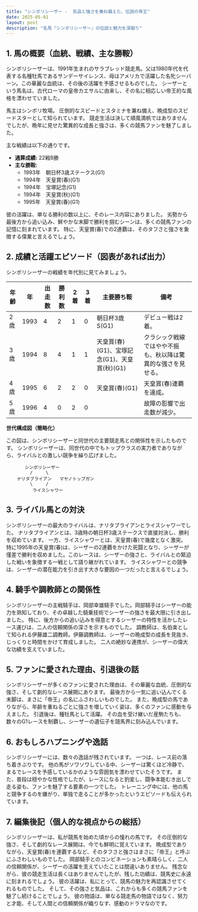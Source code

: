 ```yaml
---
title: "シンボリシーザー -  気品と強さを兼ね備えた、伝説の帝王"
date: 2025-05-01
layout: post
description: "名馬『シンボリシーザー』の伝説と魅力を深堀り"
---
```


## 1. 馬の概要（血統、戦績、主な勝鞍）

シンボリシーザーは、1991年生まれのサラブレッド競走馬。父は1980年代を代表する名種牡馬であるサンデーサイレンス、母はアメリカで活躍した名牝シーバーン。この華麗な血統は、その後の活躍を予感させるものでした。  シーザーという馬名は、古代ローマの皇帝カエサルに由来し、その名に相応しい帝王的な風格を漂わせていました。

馬主はシンボリ牧場。  圧倒的なスピードとスタミナを兼ね備え、晩成型のスピードスターとして知られています。  競走生活は決して順風満帆ではありませんでしたが、晩年に見せた驚異的な成長と強さは、多くの競馬ファンを魅了しました。

主な戦績は以下の通りです。

* **通算成績:** 22戦8勝
* **主な勝鞍:**
    * 1993年　朝日杯3歳ステークス(G1)
    * 1994年　天皇賞(春)(G1)
    * 1994年　宝塚記念(G1)
    * 1994年　天皇賞(秋)(G1)
    * 1995年　天皇賞(春)(G1)


彼の活躍は、単なる勝利の数以上に、そのレース内容にありました。  劣勢から最後方から追い込み、鮮やかな末脚で勝利を掴むシーンは、多くの競馬ファンの記憶に刻まれています。  特に、天皇賞(春)での2連覇は、そのタフさと強さを象徴する偉業と言えるでしょう。


## 2. 成績と活躍エピソード（図表があれば出力）

シンボリシーザーの戦績を年代別に見てみましょう。

| 年齢 | 年 | 出走数 | 勝利数 | 2着 | 3着 | 主要勝ち鞍 | 備考 |
|---|---|---|---|---|---|---|---|
| 2歳 | 1993 | 4 | 2 | 1 | 0 | 朝日杯3歳S(G1) |  デビュー戦は2着。 |
| 3歳 | 1994 | 8 | 4 | 1 | 1 | 天皇賞(春)(G1)、宝塚記念(G1)、天皇賞(秋)(G1) |  クラシック戦線ではやや不振も、秋以降は驚異的な強さを見せる。 |
| 4歳 | 1995 | 6 | 2 | 2 | 0 | 天皇賞(春)(G1) | 天皇賞(春)連覇を達成。 |
| 5歳 | 1996 | 4 | 0 | 2 | 0 |  |  故障の影響で出走数が減少。 |


**世代構成図（簡略化）**

この図は、シンボリシーザーと同世代の主要競走馬との関係性を示したものです。  シンボリシーザーは、同世代の中でもトップクラスの実力者でありながら、ライバルとの激しい競争を繰り広げました。

```
       シンボリシーザー
         /     \
    ナリタブライアン   マヤノトップガン
         \     /
          ライスシャワー
```


## 3. ライバル馬との対決

シンボリシーザーの最大のライバルは、ナリタブライアンとライスシャワーでした。  ナリタブライアンとは、3歳時の朝日杯3歳ステークスで直接対決し、勝利を収めています。  一方、ライスシャワーとは、天皇賞(春)で幾度となく激突。  特に1995年の天皇賞(春)は、シーザーの2連覇をかけた死闘となり、シーザーが僅差で勝利を収めました。このレースは、シーザーの強さと、ライバルとの緊迫した戦いを象徴する一戦として語り継がれています。  ライスシャワーとの競争は、シーザーの潜在能力を引き出す大きな要因の一つだったと言えるでしょう。


## 4. 騎手や調教師との関係性

シンボリシーザーの主戦騎手は、岡部幸雄騎手でした。岡部騎手はシーザーの能力を熟知しており、その卓越した騎乗技術でシーザーの強さを最大限に引き出しました。  特に、後方からの追い込みを得意とするシーザーの特性を活かしたレース運びは、二人の信頼関係の深さを示すものでした。  調教師は、名伯楽として知られる伊藤雄二調教師。伊藤調教師は、シーザーの晩成型の成長を見抜き、じっくりと時間をかけて育成しました。  二人の絶妙な連携が、シーザーの偉大な功績を支えていました。


## 5. ファンに愛された理由、引退後の話

シンボリシーザーが多くのファンに愛された理由は、その華麗な血統、圧倒的な強さ、そして劇的なレース展開にあります。  最後方から一気に追い込んでくる末脚は、まさに「帝王」の名にふさわしいものでした。  また、晩成型の馬でありながら、年齢を重ねるごとに強さを増していく姿は、多くのファンに感動を与えました。  引退後は、種牡馬として活躍。  その血を受け継いだ産駒たちも、数々のG1レースを制覇し、シーザーの遺伝子を競馬界に刻み込んでいます。


## 6. おもしろハプニングや逸話

シンボリシーザーには、数々の逸話が残されています。  一つは、レース前の落ち着きぶりです。  他の馬がソワソワしている中、シーザーは驚くほど冷静で、まるでレースを予感しているかのような雰囲気を漂わせていたそうです。  また、普段は穏やかな性格でしたが、レースになると豹変し、闘争本能むき出しで走る姿も、ファンを魅了する要素の一つでした。  トレーニング中には、他の馬と競争するのを嫌がり、単独で走ることが多かったというエピソードも伝えられています。


## 7. 編集後記（個人的な視点からの総括）

シンボリシーザーは、私が競馬を始めた頃からの憧れの馬です。  その圧倒的な強さ、そして劇的なレース展開は、今でも鮮明に覚えています。  晩成型でありながら、天皇賞(春)を連覇するなど、そのタフさと強さはまさに「帝王」と呼ぶにふさわしいものでした。  岡部騎手とのコンビネーションも素晴らしく、二人の信頼関係が、シーザーの活躍を支えていたことは間違いありません。  残念ながら、彼の競走生活は長くはありませんでしたが、残した功績は、競馬史に永遠に刻まれるでしょう。  彼の活躍は、私にとって、競馬の魅力を再認識させてくれるものでした。  そして、その強さと気品は、これからも多くの競馬ファンを魅了し続けることでしょう。  彼の物語は、単なる競走馬の物語ではなく、努力と才能、そして人間との信頼関係が織りなす、感動のドラマなのです。
